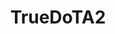 ---
title: TrueDoTA2
crosslinks:
- DotA2
- learndota2
- DotaConcepts
- FuckTammy
- DownvoteTrolling
- redditdota2league
- captainsmode
- dota2
- dotamasterrace
- dota2smut
- xetu
- analysemydota2
---